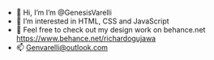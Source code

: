 - 👋 Hi, I’m I’m @GenesisVarelli
- 👀 I’m interested in HTML, CSS and JavaScript
- 💼 Feel free to check out my design work on behance.net <a>https://www.behance.net/richardogujawa</a>
- 📫 Genvarelli@outlook.com

<!---
GenesisVarelli/GenesisVarelli is a ✨ special ✨ repository because its `README.md` (this file) appears on your GitHub profile.
You can click the Preview link to take a look at your changes.
--->
